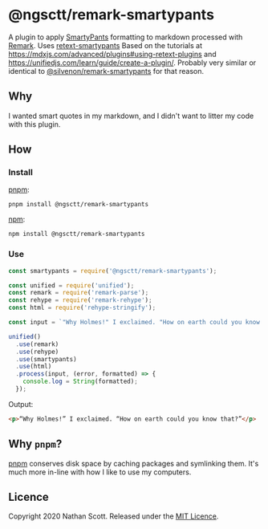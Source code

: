 # @ngsctt/remark-smartypants
A plugin to apply [SmartyPants][] formatting to markdown processed with [Remark][]. Uses [retext-smartypants][] Based on the tutorials at https://mdxjs.com/advanced/plugins#using-retext-plugins and https://unifiedjs.com/learn/guide/create-a-plugin/. Probably very similar or identical to [@silvenon/remark-smartypants][silvernon] for that reason.

## Why
I wanted smart quotes in my markdown, and I didn't want to litter my code with this plugin.

## How
### Install
[pnpm][pnpm i]:
```
pnpm install @ngsctt/remark-smartypants
```

[npm][]:
```
npm install @ngsctt/remark-smartypants
```

### Use
```javascript
const smartypants = require('@ngsctt/remark-smartypants');

const unified = require('unified');
const remark = require('remark-parse');
const rehype = require('remark-rehype');
const html = require('rehype-stringify');

const input = `"Why Holmes!" I exclaimed. "How on earth could you know that?"`

unified()
  .use(remark)
  .use(rehype)
  .use(smartypants)
  .use(html)
  .process(input, (error, formatted) => {
    console.log = String(formatted);
  });
```

Output:
```html
<p>“Why Holmes!” I exclaimed. “How on earth could you know that?”</p>
```

## Why `pnpm`?
[pnpm][] conserves disk space by caching packages and symlinking them. It's much more in-line with how I like to use my computers.

## Licence
Copyright 2020 Nathan Scott. Released under the [MIT Licence][licence].

[smartypants]: https://daringfireball.net/projects/smartypants
[remark]: https://remark.js.org
[retext-smartypants]: https://npm.im/retext-smartypants
[silvernon]: https://npm.im/@silvenon/remark-smartypants
[pnpm i]: https://pnpm.js.org/en/cli/install
[npm]: https://docs.npmjs.com/cli/install
[pnpm]: https://pnpm.js.org/en/

[licence]: /LICENCE
